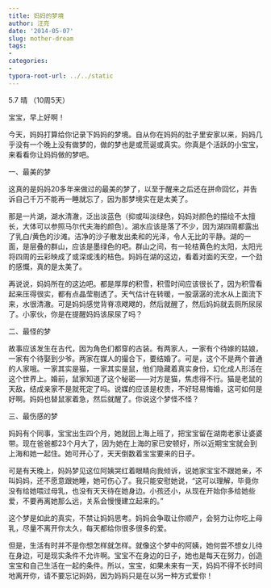 ```yaml
---
title: 妈妈的梦境
author: 汪亮
date: '2014-05-07'
slug: mother-dream
tags:
- 
categories:
- 
typora-root-url: ../../static
---
```

5.7 晴 （10周5天）

宝宝，早上好啊！

今天，妈妈打算给你记录下妈妈的梦境。自从你在妈妈的肚子里安家以来，妈妈几乎没有一个晚上没有做梦的，做的梦也是或荒诞或真实。你真是个活跃的小宝宝，来看看你让妈妈做的梦吧。

一、最美的梦

这真的是妈妈20多年来做过的最美的梦了，以至于醒来之后还在拼命回忆，并告诉自己千万不能再一睡就忘了，因为那梦境实在是太美了。

那是一片湖，湖水清澈，泛出淡蓝色（抑或叫淡绿色，妈妈对颜色的描绘不太擅长，大体可以参照马尔代夫海的颜色）。湖水应该是落了不少，因为湖四周都露出了乳白/黄色的沙滩。洁净的沙子散发出柔和的光泽，令人无比的平静。湖的一面，是层叠的群山，应该是墨绿色的吧。群山之间，有一轮桔黄色的太阳，太阳光将四周的云彩映成了或深或浅的桔色。妈妈在湖的这边，看着对面的天空，一个劲的感慨，真的是太美了。

再说说，妈妈所在的这边吧。都是厚厚的积雪，积雪时间应该很长了，因为积雪看起来压得很实，都有点晶莹剔透了。天气估计在转暖，一股潺潺的流水从上面流下来，水很清澈。可是妈妈感觉背脊凉飕飕的，然后就醒了，然后妈妈就去厕所尿尿了。小家伙，你是在提醒妈妈该尿尿了吗？

二、最怪的梦

故事应该发生在古代，因为角色们都穿的古装。有两家人，一家有个待嫁的姑娘，一家有个待娶到少爷。两家在媒人的撮合下，要结婚了。可是，这个不是两个普通的人家哦。一家其实是猫，一家其实是鼠，他们隐藏着真实身份，幻化成人形活在这个世界上。婚前，鼠家知道了这个秘密——对方是猫，焦虑得不行。猫是老鼠的天敌，结成亲家不是就死定了吗。说媒的应该是权贵，不好轻易悔婚，这可如何是好啊。妈妈也替鼠家着急，然后就醒了。你说这个梦怪不怪？

三、最伤感的梦

妈妈有个同事，宝宝出生四个月，她就回上海上班了，把宝宝留在湖南老家让婆婆带。现在爸爸都23个月大了，因为她在上海的家已安顿好，所以近期宝宝就会到上海和她一起住。她可开心了，天天倒数着宝宝要来的日子。

可是有天晚上，妈妈梦见这位阿姨哭红着眼睛向我倾诉，说她家宝宝不跟她亲，不叫妈妈，还不愿意跟她睡，她可伤心了。我只能安慰她说，“这可以理解，毕竟你没有给她喂过母乳，也没有天天待在她身边。小孩还小，从现在开始你多给她些爱，不要再离她那么远，关系会慢慢建立起来的。”

这个梦是如此的真实，不禁让妈妈思考。妈妈会争取让你顺产，会努力让你吃上母乳，尽量不离开你太久，每天都给你很多很多的爱。

但是，生活有时并不是你想怎样就怎样。就像这个梦中的阿姨，她何尝不想女儿待在身边，可是现实条件不允许啊。宝宝不在身边的日子，她也是每天在努力，创造宝宝和自己生活在一起的条件。所以，宝宝，如果未来有一天，妈妈不得不长时间地离开你，请不要忘记妈妈，因为妈妈只是在以另一种方式爱你！
